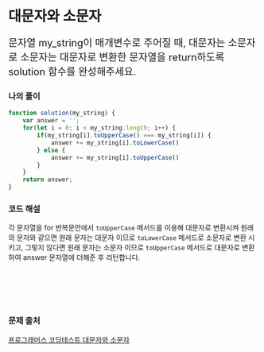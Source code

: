 # 대문자와 소문자

<p style='font-size: 20px'>문자열 my_string이 매개변수로 주어질 때, 대문자는 소문자로 소문자는 대문자로 변환한 문자열을 return하도록 solution 함수를 완성해주세요.</p>

### 나의 풀이

```javascript
function solution(my_string) {
    var answer = '';
    for(let i = 0; i < my_string.length; i++) {
        if(my_string[i].toUpperCase() === my_string[i]) {
            answer += my_string[i].toLowerCase()
        } else {
            answer += my_string[i].toUpperCase()
        }
    }
    return answer;
}
```

### 코드 해설

각 문자열을 for 반복문안에서 ```toUpperCase``` 메서드를 이용해 대문자로 변환시켜 원래의 문자와 같으면 원래 문자는 대문자 이므로 ```toLowerCase``` 메서드로 소문자로 변환 시키고, 그렇지 않다면 원래 문자는 소문자 이므로 ```toUpperCase``` 메서드로 대문자로 변환하여 answer 문자열에 더해준 후 리턴합니다. 

<br />
<br />
<br />
<br />

### 문제 출처

<a href='https://school.programmers.co.kr/learn/courses/30/lessons/120893'>프로그래머스 코딩테스트 대문자와 소문자</a>